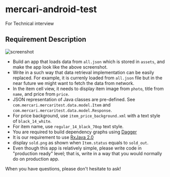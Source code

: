 # mercari-android-test
For Technical interview 

## Requirement Description

![screenshot](https://preview.ibb.co/fst4d5/Screen_Shot_2017_05_05_at_2_56_26_PM.png)

- Build an app that loads data from `all.json` which is stored in `assets`, and make the app look like the above screenshot.
- Write in a such way that data retrieval implementation can be easily replaced. For example, it is currenly loaded from `all.json` file but in the near future we might want to fetch the data from network.
- In the item cell view, it needs to display item image from `photo`, title from `name`, and price from `price`.
- JSON representation of Java classes are pre-defined. See `com.mercari.mercaritest.data.model.Item` and `com.mercari.mercaritest.data.model.Response`.
- For price background, use `item_price_background.xml` with a text style of `black_14_white`.
- For item name, use `regular_14_black_70op` text style.
- You are required to build dependency graphs using [Dagger](https://google.github.io/dagger/)
- It is our requirement to use [RxJava 2.0](https://github.com/ReactiveX/RxJava)
- display `sold.png` as shown when `Item.status` equals to `sold_out`.
- Even though this app is relatively simple, please write code in "production ready" level; that is, write in a way that you would normally do on production app.

When you have questions, please don't hesitate to ask!
